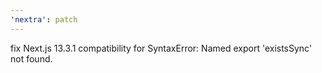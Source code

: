 ```yaml
---
'nextra': patch
---
```


fix Next.js 13.3.1 compatibility for SyntaxError: Named export 'existsSync' not found.
